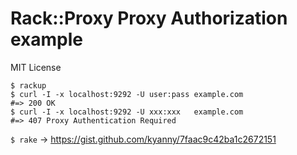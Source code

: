 Rack::Proxy Proxy Authorization example
=======================================

MIT License

```
$ rackup
$ curl -I -x localhost:9292 -U user:pass example.com
#=> 200 OK
$ curl -I -x localhost:9292 -U xxx:xxx   example.com
#=> 407 Proxy Authentication Required
```

`$ rake` -> https://gist.github.com/kyanny/7faac9c42ba1c2672151
